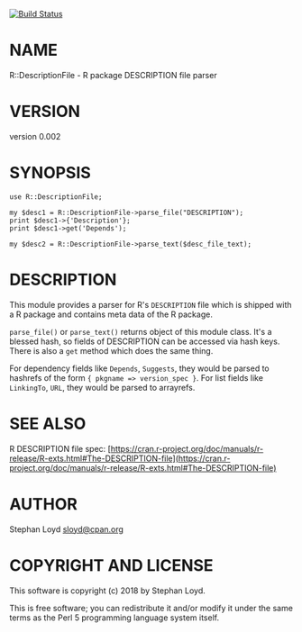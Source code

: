 [![Build Status](https://travis-ci.org/stphnlyd/perl5-R-DescriptionFile.svg?branch=master)](https://travis-ci.org/stphnlyd/perl5-R-DescriptionFile)

# NAME

R::DescriptionFile - R package DESCRIPTION file parser

# VERSION

version 0.002

# SYNOPSIS

    use R::DescriptionFile;

    my $desc1 = R::DescriptionFile->parse_file("DESCRIPTION");
    print $desc1->{'Description'};
    print $desc1->get('Depends');

    my $desc2 = R::DescriptionFile->parse_text($desc_file_text);

# DESCRIPTION

This module provides a parser for R's `DESCRIPTION` file which is shipped 
with a R package and contains meta data of the R package. 

`parse_file()` or `parse_text()` returns object of this module class. It's
a blessed hash, so fields of DESCRIPTION can be accessed via hash keys. There
is also a `get` method which does the same thing. 

For dependency fields like `Depends`, `Suggests`, they would be parsed to
hashrefs of the form `{ pkgname => version_spec }`. For list fields like
`LinkingTo`, `URL`, they would be parsed to arrayrefs.

# SEE ALSO

R DESCRIPTION file spec:
[https://cran.r-project.org/doc/manuals/r-release/R-exts.html#The-DESCRIPTION-file](https://cran.r-project.org/doc/manuals/r-release/R-exts.html#The-DESCRIPTION-file)

# AUTHOR

Stephan Loyd <sloyd@cpan.org>

# COPYRIGHT AND LICENSE

This software is copyright (c) 2018 by Stephan Loyd.

This is free software; you can redistribute it and/or modify it under
the same terms as the Perl 5 programming language system itself.
